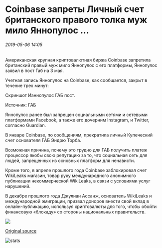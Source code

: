 # Coinbase запреты Личный счет британского правого толка муж мило Яннопулос ...

###### 2019-05-06 14:05

Американская крупная криптовалютная биржа Coinbase запретила британский правый муж мило Яннопулос с его платформы, Яннопулос заявил в пост Габ на 3 мая.

Учетная запись Яннопулос на Coinbase, как сообщается, закрыт в течение трех минут:

Скриншот Ианнопулос ГАБ пост.

Источник: ГАБ

Яннопулос ранее был запрещен социальными сетями и сетевыми платформами Facebook, а также его дочерним Instagram, и Twitter, согласно Guardian.

В январе Coinbase, по сообщениям, прекратила личный Купеческий счет основателя ГАБ Эндрю Торба.

Возможная причина, почему это трудно для ГАБ получить платеж процессор якобы свою репутацию за то, что социальная сеть для людей, запрещенных из основных платформ для ненависти.

Кроме того, в апреле прошлого года Coinbase заблокировал счет WikiLeaks магазин, товар руку международного анонимного публикации некоммерческой WikiLeaks, в связи с условиями услуг нарушений.

В декабре прошлого года Джулиан Ассанж, основатель WikiLeaks и международной эмиграции, призвал доноров внести свой вклад в онлайн-публикацию, используя криптовалюты для того, чтобы обойти финансовую «блокаду» со стороны национальных правительств.

![](https://s3.cointelegraph.com/storage/uploads/view/51d918f791ed0727075f49fd8fc31bd9.png)

[Original source](https://cointelegraph.com/news/coinbase-bans-personal-account-of-british-right-wing-pundit-milo-yiannopoulos)

![stats](https://c.statcounter.com/11760860/0/a89fa40b/1/ "stats")
